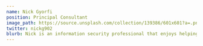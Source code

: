 ```yaml
---
name: Nick Gyorfi
position: Principal Consultant
image_path: https://source.unsplash.com/collection/139386/601x601?a=.png
twitter: nickg902
blurb: Nick is an information security professional that enjoys helping others and community involvement.
---
```

